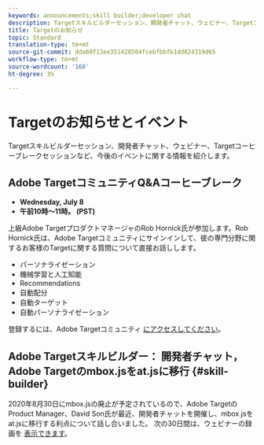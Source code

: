 ```yaml
---
keywords: announcements;skill builder;developer chat
description: Targetスキルビルダーセッション、開発者チャット、ウェビナー、Targetコーヒーブレークセッションなど、今後のイベントに関する情報を紹介します。
title: Targetのお知らせ
topic: Standard
translation-type: tm+mt
source-git-commit: dda60f13ee351428504fcebfbbfb1dd824319d65
workflow-type: tm+mt
source-wordcount: '168'
ht-degree: 3%

---
```



# Targetのお知らせとイベント

Targetスキルビルダーセッション、開発者チャット、ウェビナー、Targetコーヒーブレークセッションなど、今後のイベントに関する情報を紹介します。

## Adobe TargetコミュニティQ&amp;Aコーヒーブレーク

* **Wednesday, July 8**
* **午前10時～11時。 (PST)**

上級Adobe TargetプロダクトマネージャのRob Hornick氏が参加します。Rob Hornick氏は、Adobe Targetコミュニティにサインインして、彼の専門分野に関するお客様のTargetに関する質問について直接お話しします。

* パーソナライゼーション
* 機械学習と人工知能
* Recommendations
* 自動配分
* 自動ターゲット
* 自動パーソナライゼーション

登録するには、Adobe Targetコミュニティ [にアクセスしてください](https://experienceleaguecommunities.adobe.com/t5/adobe-target-discussions/at-community-q-amp-a-coffee-break-7-8-rob-hornick-adobe-target/td-p/369558)。

## Adobe Targetスキルビルダー： 開発者チャット，Adobe Targetのmbox.jsをat.jsに移行 {#skill-builder}

2020年8月30日にmbox.jsの廃止が予定されているので、Adobe TargetのProduct Manager、David Son氏が最近、開発者チャットを開催し、mbox.jsをat.jsに移行する利点について話し合いました。 次の30日間は、ウェビナーの録画を [表示できます](https://seminars.adobeconnect.com/ptdo6mfo6qn6/?proto=true)。